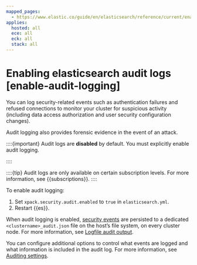 ```yaml
---
mapped_pages:
  - https://www.elastic.co/guide/en/elasticsearch/reference/current/enable-audit-logging.html
applies:
  hosted: all
  ece: all
  eck: all
  stack: all
---
```


# Enabling elasticsearch audit logs [enable-audit-logging]

You can log security-related events such as authentication failures and refused connections to monitor your cluster for suspicious activity (including data access authorization and user security configuration changes).

Audit logging also provides forensic evidence in the event of an attack.

::::{important}
Audit logs are **disabled** by default. You must explicitly enable audit logging.

::::


::::{tip}
Audit logs are only available on certain subscription levels. For more information, see {{subscriptions}}.
::::


To enable audit logging:

1. Set `xpack.security.audit.enabled` to `true` in `elasticsearch.yml`.
2. Restart {{es}}.

When audit logging is enabled, [security events](elasticsearch-audit-events.md) are persisted to a dedicated `<clustername>_audit.json` file on the host’s file system, on every cluster node. For more information, see [Logfile audit output](logfile-audit-output.md).

You can configure additional options to control what events are logged and what information is included in the audit log. For more information, see [Auditing settings](https://www.elastic.co/guide/en/elasticsearch/reference/current/auditing-settings.html).

